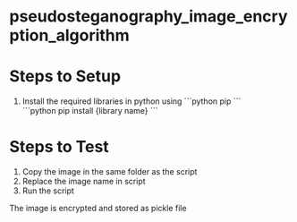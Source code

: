 # pseudosteganography_image_encryption_algorithm
<H1>Steps to Setup</H1>
<OL>
<LI>Install the required libraries in python using 
  ```python
  pip
  ```
  <br>
  ```python
  pip install {library name}
  ```
  </LI>
</OL>

<H1>Steps to Test</H1>
<OL>
<LI>Copy the image in the same folder as the script</LI>
<LI>Replace the image name in script</LI>
<LI>Run the script</LI>
</OL>
The image is encrypted and stored as pickle file
